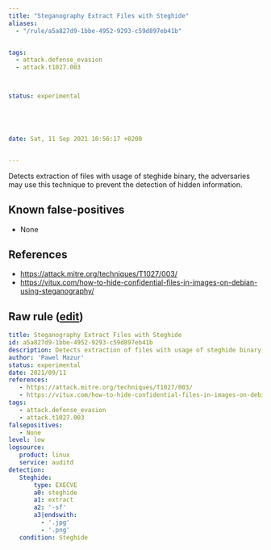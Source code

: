 ```yaml
---
title: "Steganography Extract Files with Steghide"
aliases:
  - "/rule/a5a827d9-1bbe-4952-9293-c59d897eb41b"


tags:
  - attack.defense_evasion
  - attack.t1027.003



status: experimental





date: Sat, 11 Sep 2021 10:56:17 +0200


---
```


Detects extraction of files with usage of steghide binary, the adversaries may use this technique to prevent the detection of hidden information.

<!--more-->


## Known false-positives

* None



## References

* https://attack.mitre.org/techniques/T1027/003/
* https://vitux.com/how-to-hide-confidential-files-in-images-on-debian-using-steganography/


## Raw rule ([edit](https://github.com/SigmaHQ/sigma/edit/master/rules/linux/auditd/lnx_auditd_steghide_extract_steganography.yml))
```yaml
title: Steganography Extract Files with Steghide
id: a5a827d9-1bbe-4952-9293-c59d897eb41b
description: Detects extraction of files with usage of steghide binary, the adversaries may use this technique to prevent the detection of hidden information.
author: 'Pawel Mazur'
status: experimental
date: 2021/09/11
references:
   - https://attack.mitre.org/techniques/T1027/003/
   - https://vitux.com/how-to-hide-confidential-files-in-images-on-debian-using-steganography/
tags:
   - attack.defense_evasion
   - attack.t1027.003
falsepositives:
   - None
level: low
logsource:
   product: linux
   service: auditd
detection:
   Steghide: 
       type: EXECVE
       a0: steghide
       a1: extract
       a2: '-sf'
       a3|endswith:
         - '.jpg'
         - '.png'
   condition: Steghide

```
